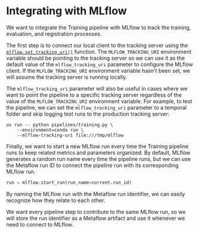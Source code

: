 # Integrating with MLflow

We want to integrate the Training pipeline with MLflow to track the training, evaluation, and registration processes.

The first step is to connect our local client to the tracking server using the [`mlflow.set_tracking_uri()`](https://mlflow.org/docs/latest/python_api/mlflow.html#mlflow.set_tracking_uri) function. The `MLFLOW_TRACKING_URI` environment variable should be pointing to the tracking server so we can use it as the default value of the `mlflow_tracking_uri` parameter to configure the MLflow client. If the `MLFLOW_TRACKING_URI` environment variable hasn't been set, we will assume the tracking server is running locally.

The `mlflow_tracking_uri` parameter will also be useful in cases where we want to point the pipeline to a specific tracking server regardless of the value of the `MLFLOW_TRACKING_URI` environment variable. For example, to test the pipeline, we can set the `mlflow_tracking_uri` parameter to a temporal folder and skip logging test runs to the production tracking server:

```shell
uv run -- python pipelines/training.py \
    --environment=conda run \
    --mlflow-tracking-uri file:///tmp/mlflow
```

Finally, we want to start a new MLflow run every time the Training pipeline runs to keep related metrics and parameters organized. By default, MLflow generates a random run name every time the pipeline runs, but we can use the Metaflow run ID to connect the pipeline run with its corresponding MLflow run.

```python
run = mlflow.start_run(run_name=current.run_id)
```

By naming the MLflow run with the Metaflow run identifier, we can easily recognize how they relate to each other.

We want every pipeline step to contribute to the same MLflow run, so we will store the run identifier as a Metaflow artifact and use it whenever we need to connect to MLflow.
